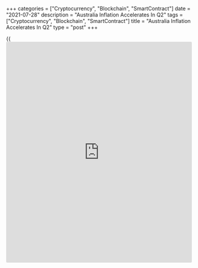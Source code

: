 +++
categories = ["Cryptocurrency", "Blockchain", "SmartContract"]
date = "2021-07-28"
description = "Australia Inflation Accelerates In Q2"
tags = ["Cryptocurrency", "Blockchain", "SmartContract"]
title = "Australia Inflation Accelerates In Q2"
type = "post"
+++

{{<iframe id="large-banner" src="https://www.bounty.group/#slide=21.0" width="100%" height="600" scrolling="no" style="border: 0px solid rgb(216, 221, 230); border-radius: 3px;">}}

Australia's consumer price inflation accelerated in the second quarter
largely due to the low base effects, data from the Australian Bureau of
Statistics showed on Wednesday.

Annual inflation increased to 3.8 percent in the June quarter from 1.1
percent in the March quarter. The rate came in line with economists'
expectations and was the fastest rate in almost 13 years.

The acceleration in annual inflation was largely driven by the 'base
effects' following the introduction of free child care and a record fall
in fuel prices in the June 2020 quarter.

"In situations such as this, it is useful to consider underlying
inflation measures such as the trimmed mean, which are designed to
remove large, one-off price impacts," Head of Prices Statistics at the
ABS, Michelle Marquardt said.

The trimmed mean inflation was 1.6 percent annually, in line with
expectations, versus 1.1 percent in the March quarter. On a quarterly
basis, the trimmed mean consumer prices gained rose 0.5 percent.

Consumer prices advanced 0.8 percent sequentially in the second quarter,
faster than the 0.6 percent increase in the first quarter and also above
economists' forecast of 0.7 percent.

Most of the surge in inflation in the second quarter was driven by base
effects that will unwind over the next couple of quarters, but inflation
is likely to remain stronger than the central bank is anticipating,
Marcel Thieliant, an economist at Capital Economics, said.

For comments and feedback [contact](https://www.playgroundfx.com/contact/): editorial@rtt[news](https://www.letsplayfx.com/blog/forex-news-website/).com

[Economic News][1]

 **What parts of the world are seeing the best (and worst) economic
performances lately? Click[here][2] to check out our [Econ Scorecard][2]
and find out! See up-to-the-moment [ranking](https://www.playgroundfx.com/blog/crypto-exchange-ranking/)s for the best and worst
performers in [GDP][2], [unemployment rate][3], [inflation][4] and much
more.**

   1. www.rtt[news](https://www.letsplayfx.com/blog/forex-news-website/).com/Content/EconomicNews.aspx
   2. www.rtt[news](https://www.letsplayfx.com/blog/forex-news-website/).com/economic-scorecard/world-rank/GDP/highest-performance.aspx
   3. www.rtt[news](https://www.letsplayfx.com/blog/forex-news-website/).com/economic-scorecard/world-rank/unemployment-rate/lowest-performance.aspx
   4. www.rtt[news](https://www.letsplayfx.com/blog/forex-news-website/).com/economic-scorecard/world-rank/CPI/highest-performance.aspx